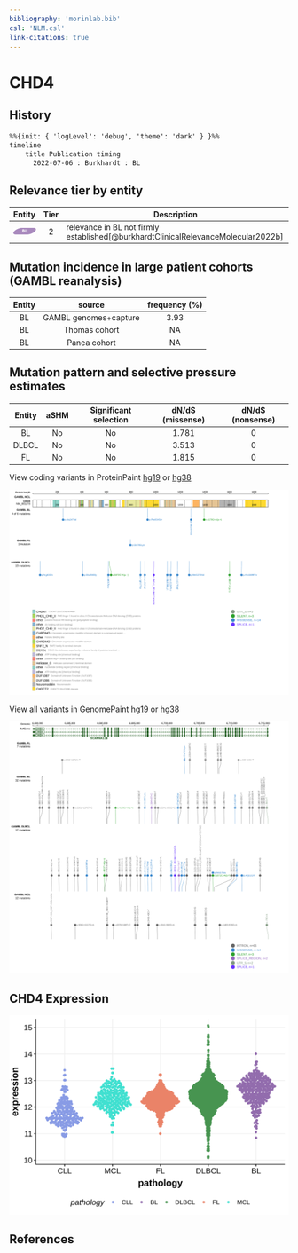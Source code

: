 ```yaml
---
bibliography: 'morinlab.bib'
csl: 'NLM.csl'
link-citations: true
---
```

# CHD4

## History
```mermaid
%%{init: { 'logLevel': 'debug', 'theme': 'dark' } }%%
timeline
    title Publication timing
      2022-07-06 : Burkhardt : BL
```

## Relevance tier by entity

|Entity|Tier|Description                           |
|:------:|:----:|--------------------------------------|
|![BL](images/icons/BL_tier2.png)    |2   |relevance in BL not firmly established[@burkhardtClinicalRelevanceMolecular2022b]|

## Mutation incidence in large patient cohorts (GAMBL reanalysis)

|Entity|source               |frequency (%)|
|:------:|:---------------------:|:-------------:|
|BL    |GAMBL genomes+capture|3.93         |
|BL    |Thomas cohort        |  NA         |
|BL    |Panea cohort         |  NA         |

## Mutation pattern and selective pressure estimates

|Entity|aSHM|Significant selection|dN/dS (missense)|dN/dS (nonsense)|
|:------:|:----:|:---------------------:|:----------------:|:----------------:|
|BL    |No  |No                   |1.781           |0               |
|DLBCL |No  |No                   |3.513           |0               |
|FL    |No  |No                   |1.815           |0               |




View coding variants in ProteinPaint [hg19](https://morinlab.github.io/LLMPP/GAMBL/CHD4_protein.html)  or [hg38](https://morinlab.github.io/LLMPP/GAMBL/CHD4_protein_hg38.html)

![](images/proteinpaint/CHD4_NM_001273.svg)

View all variants in GenomePaint [hg19](https://morinlab.github.io/LLMPP/GAMBL/CHD4.html)  or [hg38](https://morinlab.github.io/LLMPP/GAMBL/CHD4_hg38.html)

![](images/proteinpaint/CHD4.svg)

## CHD4 Expression
![](images/gene_expression/CHD4_by_pathology.svg)
<!-- ORIGIN: burkhardtClinicalRelevanceMolecular2022b -->
<!-- BL: burkhardtClinicalRelevanceMolecular2022b -->

## References
